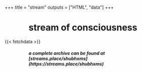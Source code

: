 +++
title = "stream"
outputs = ["HTML", "data"]
+++

<div style="max-width: 70%; padding-left: 15%;">
    <h1>
        stream of consciousness
    </h1>
</div>

{{< fetchdata >}}

<div style="max-width: 70%; padding-left: 15%;">
    <h5>
        a complete archive can be found at [streams.place/shubhxms](https://streams.place/shubhxms)
    </h5>
</div>

